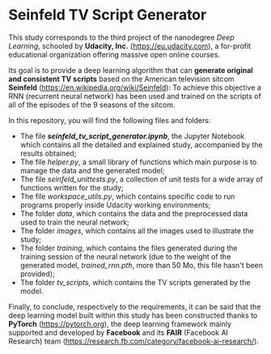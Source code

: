 # Seinfeld TV Script Generator

This study corresponds to the third project of the nanodegree *Deep Learning*, schooled by **Udacity, Inc.** (https://eu.udacity.com), a for-profit educational organization offering massive open online courses.

Its goal is to provide a deep learning algorithm that can **generate original and consistent TV scripts** based on the American television sitcom **Seinfeld** (https://en.wikipedia.org/wiki/Seinfeld): To achieve this objective a RNN (recurrent neural network) has been used and trained on the scripts of all of the episodes of the 9 seasons of the sitcom.

In this repository, you will find the following files and folders:
* The file ***seinfeld_tv_script_generator.ipynb***, the Jupyter Notebook which contains all the detailed and explained study, accompanied by the results obtained;
* The file *helper.py*, a small library of functions which main purpose is to manage the data and the generated model;
* The file *seinfeld_unittests.py*, a collection of unit tests for a wide array of functions written for the study;
* The file *workspace_utils.py*, which contains specific code to run programs properly inside Udacity working environments;
* The folder *data*, which contains the data and the preprocessed data used to train the neural network;
* The folder *images*, which contains all the images used to illustrate the study;
* The folder *training*, which contains the files generated during the training session of the neural network (due to the weight of the generated model, *trained_rnn.pth*, more than 50 Mo, this file hasn't been provided);
* The folder *tv_scripts*, which contains the TV scripts generated by the model.

Finally, to conclude, respectively to the requirements, it can be said that the deep learning model built within this study has been constructed thanks to **PyTorch** (https://pytorch.org), the deep learning framework mainly supported and developed by **Facebook** and its **FAIR** (Facebook AI Research) team (https://research.fb.com/category/facebook-ai-research/).
